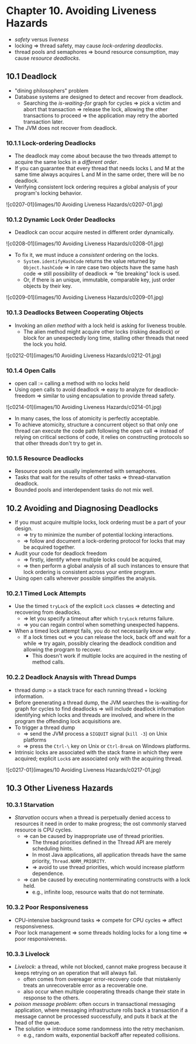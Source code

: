 # Chapter 10. Avoiding Liveness Hazards

* *safety* versus *liveness*
* locking => thread safety, may cause *lock-ordering deadlocks*.
* thread pools and semaphores => bound resource consumption, may cause *resource deadlocks*.

## 10.1 Deadlock

* "dining philosophers" problem
* Database systems are designed to detect and recover from deadlock.
  * Searching the *is-waiting-for* graph for cycles => pick a victim and abort that transaction => release the lock, allowing the other transactions to proceed => the application may retry the aborted transaction later.
* The JVM does not recover from deadlock.

### 10.1.1 Lock-ordering Deadlocks

* The deadlock may come about because the two threads attempt to acquire the same locks in a *different order*.
* If you can guarantee that every thread that needs locks L and M at the same time always acquires L and M in the same order, there will be no deadlock.
* Verifying consistent lock ordering requires a global analysis of your program's locking behavior.

![c0207-01](images/10 Avoiding Liveness Hazards/c0207-01.jpg)

### 10.1.2 Dynamic Lock Order Deadlocks

* Deadlock can occur acquire nested in different order dynamically.

![c0208-01](images/10 Avoiding Liveness Hazards/c0208-01.jpg)

* To fix it, we must induce a *consistent* ordering on the locks.
  * `System.identifyHashCode` returns the value returned by `Object.hashCode` => in rare case two objects have the same hash code => still possibility of deadlock => "tie breaking" lock is used.
  * Or, if there is an unique, immutable, comparable key, just order objects by their key.

![c0209-01](images/10 Avoiding Liveness Hazards/c0209-01.jpg)

### 10.1.3 Deadlocks Between Cooperating Objects

* Invoking an *alien method* with a lock held is asking for liveness trouble.
  * The alien method might acquire other locks (risking deadlock) or block for an unexpectedly long time, stalling other threads that need the lock you hold.

![c0212-01](images/10 Avoiding Liveness Hazards/c0212-01.jpg)

### 10.1.4 Open Calls

* open call := calling a method with no locks held
* Using open calls to avoid deadlock => easy to analyze for deadlock-freedom => similar to using encapsulation to provide thread safety.

![c0214-01](images/10 Avoiding Liveness Hazards/c0214-01.jpg)

* In many cases, the loss of atomicity is perfectly acceptable.
* To achieve atomicity, structure a concurrent object so that only one thread can execute the code path following the open call => instead of relying on critical sections of code, it relies on constructing protocols so that other threads don't try to get in.

### 10.1.5 Resource Deadlocks

* Resource pools are usually implemented with semaphores.
* Tasks that wait for the results of other tasks => thread-starvation deadlock.
* Bounded pools and interdependent tasks do not mix well.

## 10.2 Avoiding and Diagnosing Deadlocks

* If you must acquire multiple locks, lock ordering must be a part of your design.
  * => try to minimize the number of potential locking interactions.
  * => follow and document a lock-ordering protocol for locks that may be acquired together.
* Audit your code for deadlock freedom
  * => firstly, identify where multiple locks could be acquired,
  * => then perform a global analysis of all such instances to ensure that lock ordering is consistent across your entire program.
* Using open calls wherever possible simplifies the analysis.

### 10.2.1 Timed Lock Attempts

* Use the timed `tryLock` of the explicit `Lock` classes => detecting and recovering from deadlocks.
  * => let you specify a timeout after which `tryLock` returns failure.
  * => you can regain control when something unexpected happens.
* When a timed lock attempt fails, you do not necessarily know *why*.
  * If a lock times out => you can release the lock, back off and wait for a while => try again, possibly clearing the deadlock condition and allowing the program to recover.
    * This doesn't work if multiple locks are acquired in the nesting of method calls.

### 10.2.2 Deadlock Anaysis with Thread Dumps

* thread dump := a stack trace for each running thread + locking information.
* Before geenerating a thread dump, the JVM searches the is-waiting-for graph for cycles to find deadlocks => will include deadlock information identifying which locks and threads are involved, and where in the program the offending lock acquisitions are.
* To trigger a thread dump
  * => send the JVM process a `SIGQUIT` signal (`kill -3`) on Unix platforms
  * => press the `Ctrl-\` key on Unix or `Ctrl-Break` on Windows platforms.
* Intrinsic locks are associated with the stack frame in which they were acquired; explicit `Lock`s are associated only with the acquiring thread.

![c0217-01](images/10 Avoiding Liveness Hazards/c0217-01.jpg)

## 10.3 Other Liveness Hazards

### 10.3.1 Starvation

* *Starvation* occurs when a thread is perpetually denied access to resources it need in order to make progress; the ost commonly starved resource is CPU cycles.
  * => can be caused by inappropriate use of thread priorities.
    * The thread priorities defined in the Thread API are merely scheduling hints.
    * In most Java applications, all application threads have the same priority, `Thread.NORM_PRIORITY`.
    * => avoid to use thread priorities, which would increase platform dependence.
  * => can be caused by executing nonterminating constructs with a lock held.
    * e.g., infinite loop, resource waits that do not terminate.

### 10.3.2 Poor Responsiveness

* CPU-intensive background tasks => compete for CPU cycles => affect responsiveness.
* Poor lock management => some threads holding locks for a long time => poor responsiveness.

### 10.3.3 Livelock

* *Livelock*: a thread, while not blocked, cannot make progress because it keeps retrying on an operation that will always fail.
  * often comes from overeager error-recovery code that mistakenly treats an unrecoverable error as a recoverable one.
  * also occur when multiple cooperating threads change their state in response to the others.
* *poison message problem*: often occurs in transactional messaging application, where messaging infrastructure rolls back a transaction if a message cannot be processed successfully, and puts it back at the head of the queue.
* The solution => introduce some randomness into the retry mechanism.
  * e.g., random waits, exponential backoff after repeated collisions.

